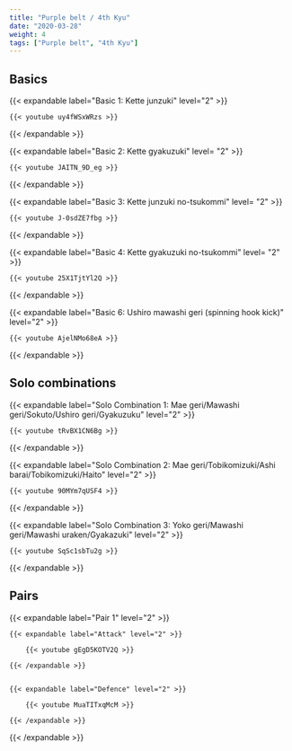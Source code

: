 ```yaml
---
title: "Purple belt / 4th Kyu"
date: "2020-03-28"
weight: 4
tags: ["Purple belt", "4th Kyu"]
---
```


## Basics

{{< expandable label="Basic 1: Kette junzuki" level="2" >}}

    {{< youtube uy4fWSxWRzs >}}

{{< /expandable >}}


{{< expandable label="Basic 2: Kette gyakuzuki" level= "2" >}}

    {{< youtube JAITN_9D_eg >}}

{{< /expandable >}}


{{< expandable label="Basic 3: Kette junzuki no-tsukommi" level= "2" >}}

    {{< youtube J-0sdZE7fbg >}}

{{< /expandable >}}


{{< expandable label="Basic 4: Kette gyakuzuki no-tsukommi" level= "2" >}}

    {{< youtube 25X1TjtYl2Q >}}

{{< /expandable >}}


{{< expandable label="Basic 6: Ushiro mawashi geri (spinning hook kick)" level="2" >}}

    {{< youtube AjelNMo68eA >}}

{{< /expandable >}}


## Solo combinations

{{< expandable label="Solo Combination 1: Mae geri/Mawashi geri/Sokuto/Ushiro geri/Gyakuzuku" level="2" >}}

    {{< youtube tRvBX1CN6Bg >}}

{{< /expandable >}}


{{< expandable label="Solo Combination 2: Mae geri/Tobikomizuki/Ashi barai/Tobikomizuki/Haito" level="2" >}}

    {{< youtube 90MYm7qUSF4 >}}

{{< /expandable >}}


{{< expandable label="Solo Combination 3: Yoko geri/Mawashi geri/Mawashi uraken/Gyakazuki" level="2" >}}

    {{< youtube SqSc1sbTu2g >}}

{{< /expandable >}}


## Pairs

{{< expandable label="Pair 1" level="2" >}}

    {{< expandable label="Attack" level="2" >}}

        {{< youtube gEgD5KOTV2Q >}}

    {{< /expandable >}}


    {{< expandable label="Defence" level="2" >}}
    
        {{< youtube MuaTITxqMcM >}}
    
    {{< /expandable >}}

{{< /expandable >}}


